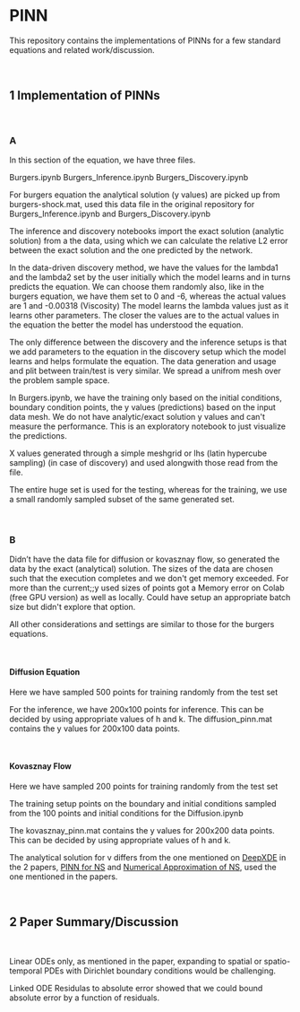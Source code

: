 # PINN
This repository contains the implementations of PINNs for a few standard equations and related work/discussion.

<br/>

## 1 Implementation of PINNs

<br/>

### A 

In this section of the equation, we have three files.

Burgers.ipynb
Burgers_Inference.ipynb
Burgers_Discovery.ipynb

For burgers equation the analytical solution (y values) are picked up from burgers-shock.mat, used this data file in the original repository for Burgers_Inference.ipynb and Burgers_Discovery.ipynb

The inference and discovery notebooks import the exact solution (analytic solution) from a the data, using which we can calculate the relative L2 error between the exact solution and the one predicted by the network.

In the data-driven discovery method, we have the values for the lambda1 and the lambda2 set by the user initially which the model learns and in turns predicts the equation. We can choose them randomly also, like in the burgers equation, we have them set to 0 and -6, whereas the actual values are 1 and -0.00318 (Viscosity)
The model learns the lambda values just as it learns other parameters. The closer the values are to the actual values in the equation the better the model has understood the equation.

The only difference between the discovery and the inference setups is that we add parameters to the equation in the discovery setup which the model learns and helps formulate the equation.
The data generation and usage and plit between train/test is very similar. We spread a unifrom mesh over the problem sample space.

In Burgers.ipynb, we have the training only based on the initial conditions, boundary condition points, the y values (predictions) based on the input data mesh. We do not have analytic/exact solution y values and can't measure the performance. This is an exploratory notebook to just visualize the predictions. 

X values generated through a simple meshgrid or lhs (latin hypercube sampling) (in case of discovery) and used alongwith those read from the file.

The entire huge set is used for the testing, whereas for the training, we use a small randomly sampled subset of the same generated set.





<br/>

### B

Didn’t have the data file for diffusion or kovasznay flow, so generated the data by the exact (analytical) solution.
The sizes of the data are chosen such that the execution completes and we don't get memory exceeded.
For more than the current;;y used sizes of points got a Memory error on Colab (free GPU version) as well as locally. Could have setup an appropriate batch size but didn't explore that option.

All other considerations and settings are similar to those for the burgers equations.

<br/>

#### Diffusion Equation

Here we have sampled 500 points for training randomly from the test set

For the inference, we have 200x100 points for inference. This can be decided by using appropriate values of h and k.
The diffusion_pinn.mat contains the y values for 200x100 data points.  


<br/>

#### Kovasznay Flow 
Here we have sampled 200 points for training randomly from the test set

The training setup points on the boundary and initial conditions sampled from the 100 points and initial conditions for the Diffusion.ipynb

The kovasznay_pinn.mat contains the y values for 200x200 data points. This can be decided by using appropriate values of h and k. 



The analytical solution for v differs from the one mentioned on [DeepXDE](https://deepxde.readthedocs.io/en/latest/demos/pinn_forward/Kovasznay.flow.html) in the 2 papers, [PINN for NS](https://arxiv.org/pdf/2104.06217.pdf) and [Numerical Approximation of NS](https://pdf.sciencedirectassets.com/272570/1-s2.0-S0021999119X00108/1-s2.0-S0021999119301950/am.pdf?X-Amz-Security-Token=IQoJb3JpZ2luX2VjEN7%2F%2F%2F%2F%2F%2F%2F%2F%2F%2FwEaCXVzLWVhc3QtMSJHMEUCIQCIqeDCWoixMw6zTFLNtVKI%2BoWYp89M8au8vGtBW6DPxwIgObTdtrpqddd%2FFr94%2F8zc%2FrkdFix9eB59XLnFqOkeSbEqvAUIh%2F%2F%2F%2F%2F%2F%2F%2F%2F%2F%2FARAFGgwwNTkwMDM1NDY4NjUiDAvYnEeXZhv8s1%2BW8SqQBQOrvXdrYHrI6ee2XmkoUcEwU8JyuVCy%2B82R5oNluK411Ncber8%2BJh9INrvvuedxl0vqSTSxAzPsofg8YTlnMCcYK6IVSwizQf%2BNzvKBsINtOMBkIY3GwS03W72qRm2MIqTaygwl927u%2BZB8Ro2eB06UjOQ0%2F6bmQuzaqNxyPzO8xRZuPRD5jk4fdC4yz%2B9CZ%2FhYOhod1GSun1M%2BIX46lI6av5xrqmF1R1sGYCsORI366Ep04SK5i6iDXiqUmnMskhUTGgdONC8ly1StqTQMeG4ZmXx6pSIT8A8Kn1XDc1D3Z7il3KEX8BZ%2FfEaBMKLJTkEMZ5Y3LMzpTWYROIb9oiHv7lRAl5PjElRWFunAb%2BzVTj%2Bz7aiAk%2FY14ioEleNw91X7Tqp1m21kpKjC34SOW47hSnal4Lxc8hLsPAKNA8xBOgAa4mvHwn2TtzQm2IS4PZjeqBgG6KLJyD4U7MJCt8ECYkKJhVXDBosMr1v%2BiOO74t0NOUbeUCvqzBR%2BWR96rZ6ro4uT5cJKU3PbaLH4vRZSZyV7yS2Tn%2F%2Fl4%2B1TFeHS5DLslOz%2Bx3596pX%2F6y2Wzuhkc2ntXedzB2PFOTBkiDAaHXgxELKSojXBbaBo%2Beni%2FiYPEQzdie9xqrL5rscf0rtUgbrcIdBpukwsam%2BjlenXQsv8d9xcworbKIPZA%2BSAsEC%2BHYXOUxN6hTvvtSaMit2QHGm1Gnk%2BZj1odhYXr1HVWQEeUFcU6bXPeJC43DXJwHzeXqTB%2Fs%2Fz0horufnxWcahHU5riGkXOKGhAvv3PQzFiq0q%2FVlLUJTmWknszhRppbcBojW%2FlNTP4NZ56kDgVOTQh37ThSl1Z7%2BVYBH%2FG0qG79IEV0b0B%2Fef6cuGBI9lMLXC%2B58GOrEB6FcoZXvRjNaujOz5Pq0Pzk2nRgATGmZkDf4Gp4oX8DN8KO2OQfOum2MYySwX0TwE6iyEneNM1MbVxaHjBhFgB3rqu2OXevPk%2B%2BkFu%2Buomrk0x8XnixsopAFi5upoRIRcd3mNklxYz2NaEJwUlqoesYWVYOlRtGAVS7JF0UuawD76z7RigIUup3aKl02CgojY0Dhx5E7YFfNMY8snYxVqtdpnF1F7F4%2BxnPRpHuZd53QL&X-Amz-Algorithm=AWS4-HMAC-SHA256&X-Amz-Date=20230301T055638Z&X-Amz-SignedHeaders=host&X-Amz-Expires=300&X-Amz-Credential=ASIAQ3PHCVTY2DR7ZPR4%2F20230301%2Fus-east-1%2Fs3%2Faws4_request&X-Amz-Signature=8793b9b6158eab373f96fe88d1fa7d5fc8c9df38e779da9958d22a4a82dca706&hash=f9e2c35dd6a656083350f4f91192671b4c07922d61a034c75a04540d01b9410f&host=68042c943591013ac2b2430a89b270f6af2c76d8dfd086a07176afe7c76c2c61&pii=S0021999119301950&tid=pdf-25ae7bff-6e3d-46e2-a1c1-e49735c57c04&sid=9ebfe6ec3a932246661a2422565dd48b620cgxrqb&type=client), used the one mentioned in the papers.

<br/>

## 2 Paper Summary/Discussion

<br/>

Linear ODEs only, as mentioned in the paper, expanding to spatial or spatio-temporal PDEs with Dirichlet boundary conditions would be challenging.

Linked ODE Residulas to absolute error showed that we could bound absolute error by a function of residuals.

